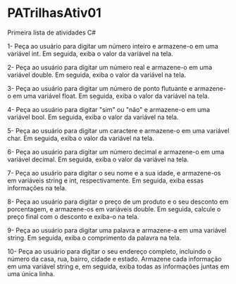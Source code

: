 # PATrilhasAtiv01
Primeira lista de atividades C#

1- Peça ao usuário para digitar um número inteiro e armazene-o em uma variável int. Em seguida, exiba o valor da variável na tela.

2- Peça ao usuário para digitar um número real e armazene-o em uma variável double. Em seguida, exiba o valor da variável na tela.

3- Peça ao usuário para digitar um número de ponto flutuante e armazene-o em uma variável float. Em seguida, exiba o valor da variável na tela.

4- Peça ao usuário para digitar "sim" ou "não" e armazene-o em uma variável bool. Em seguida, exiba o valor da variável na tela.

5- Peça ao usuário para digitar um caractere e armazene-o em uma variável char. Em seguida, exiba o valor da variável na tela.

6- Peça ao usuário para digitar um número decimal e armazene-o em uma variável decimal. Em seguida, exiba o valor da variável na tela.

7- Peça ao usuário para digitar o seu nome e a sua idade, e armazene-os em variáveis string e int, respectivamente. Em seguida, exiba essas informações na tela.

8- Peça ao usuário para digitar o preço de um produto e o seu desconto em porcentagem, e armazene-os em variáveis double. Em seguida, calcule o preço final com o desconto e exiba-o na tela.

9- Peça ao usuário para digitar uma palavra e armazene-a em uma variável string. Em seguida, exiba o comprimento da palavra na tela.

10- Peça ao usuário para digitar o seu endereço completo, incluindo o número da casa, rua, bairro, cidade e estado. Armazene cada informação em uma variável string e, em seguida, exiba todas as informações juntas em uma única linha.
